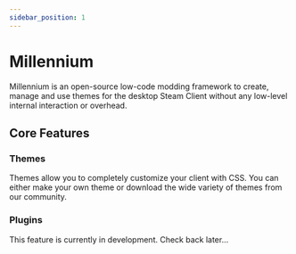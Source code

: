 ```yaml
---
sidebar_position: 1
---
```

# Millennium

Millennium is an open-source low-code modding framework to create, manage and use themes for the desktop Steam Client without any low-level internal interaction or overhead.


## Core Features

### Themes
Themes allow you to completely customize your client with CSS. You can either make your own theme or download the wide variety of themes from our community.

### Plugins
This feature is currently in development. Check back later...